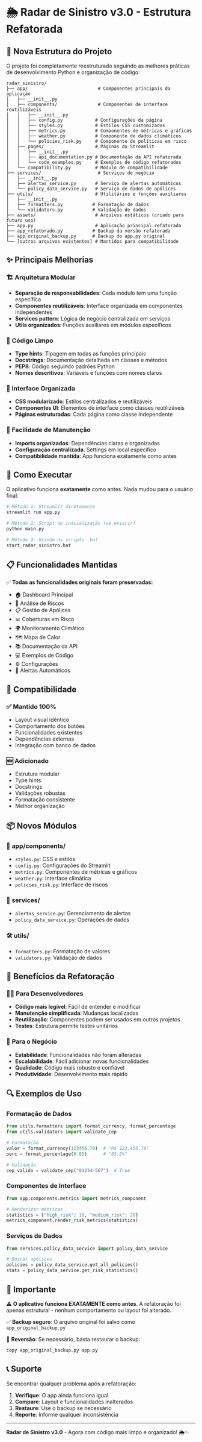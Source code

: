 # 🌦️ Radar de Sinistro v3.0 - Estrutura Refatorada

## 📁 Nova Estrutura do Projeto

O projeto foi completamente reestruturado seguindo as melhores práticas de desenvolvimento Python e organização de código:

```
radar_sinistro/
├── app/                          # Componentes principais da aplicação
│   ├── __init__.py
│   ├── components/               # Componentes de interface reutilizáveis
│   │   ├── __init__.py
│   │   ├── config.py            # Configurações da página
│   │   ├── styles.py            # Estilos CSS customizados
│   │   ├── metrics.py           # Componentes de métricas e gráficos
│   │   ├── weather.py           # Componente de dados climáticos
│   │   └── policies_risk.py     # Componente de políticas em risco
│   ├── pages/                   # Páginas do Streamlit
│   │   ├── __init__.py
│   │   ├── api_documentation.py # Documentação da API refatorada
│   │   └── code_examples.py     # Exemplos de código refatorados
│   └── compatibility.py         # Módulo de compatibilidade
├── services/                     # Serviços de negócio
│   ├── __init__.py
│   ├── alertas_service.py       # Serviço de alertas automáticos
│   └── policy_data_service.py   # Serviço de dados de apólices
├── utils/                       # Utilitários e funções auxiliares
│   ├── __init__.py
│   ├── formatters.py           # Formatação de dados
│   └── validators.py           # Validação de dados
├── assets/                      # Arquivos estáticos (criado para futuro uso)
├── app.py                       # Aplicação principal refatorada
├── app_refatorado.py           # Backup da versão refatorada
├── app_original_backup.py      # Backup do app.py original
└── [outros arquivos existentes] # Mantidos para compatibilidade
```

## ✨ Principais Melhorias

### 🏗️ **Arquitetura Modular**
- **Separação de responsabilidades**: Cada módulo tem uma função específica
- **Componentes reutilizáveis**: Interface organizada em componentes independentes
- **Services pattern**: Lógica de negócio centralizada em serviços
- **Utils organizados**: Funções auxiliares em módulos específicos

### 📝 **Código Limpo**
- **Type hints**: Tipagem em todas as funções principais
- **Docstrings**: Documentação detalhada em classes e métodos
- **PEP8**: Código seguindo padrões Python
- **Nomes descritivos**: Variáveis e funções com nomes claros

### 🎨 **Interface Organizada**
- **CSS modularizado**: Estilos centralizados e reutilizáveis
- **Componentes UI**: Elementos de interface como classes reutilizáveis
- **Páginas estruturadas**: Cada página como classe independente

### 🔧 **Facilidade de Manutenção**
- **Imports organizados**: Dependências claras e organizadas
- **Configuração centralizada**: Settings em local específico
- **Compatibilidade mantida**: App funciona exatamente como antes

## 🚀 Como Executar

O aplicativo funciona **exatamente** como antes. Nada mudou para o usuário final:

```bash
# Método 1: Streamlit diretamente
streamlit run app.py

# Método 2: Script de inicialização (se existir)
python main.py

# Método 3: Usando os scripts .bat
start_radar_sinistro.bat
```

## 📋 Funcionalidades Mantidas

✅ **Todas as funcionalidades originais foram preservadas:**

- 🏠 Dashboard Principal
- 🎯 Análise de Riscos
- 📋 Gestão de Apólices  
- 📊 Coberturas em Risco
- 🌍 Monitoramento Climático
- 🗺️ Mapa de Calor
- 📚 Documentação da API
- 💻 Exemplos de Código
- ⚙️ Configurações
- 🚨 Alertas Automáticos

## 🔄 Compatibilidade

### ✅ **Mantido 100%**
- Layout visual idêntico
- Comportamento dos botões
- Funcionalidades existentes
- Dependências externas
- Integração com banco de dados

### 🆕 **Adicionado**
- Estrutura modular
- Type hints
- Docstrings
- Validações robustas
- Formatação consistente
- Melhor organização

## 📦 Novos Módulos

### 🎨 **app/components/**
- `styles.py`: CSS e estilos
- `config.py`: Configurações do Streamlit
- `metrics.py`: Componentes de métricas e gráficos
- `weather.py`: Interface climática
- `policies_risk.py`: Interface de riscos

### 🔧 **services/**
- `alertas_service.py`: Gerenciamento de alertas
- `policy_data_service.py`: Operações de dados

### 🛠️ **utils/**
- `formatters.py`: Formatação de valores
- `validators.py`: Validação de dados

## 🎯 Benefícios da Refatoração

### 👩‍💻 **Para Desenvolvedores**
- **Código mais legível**: Fácil de entender e modificar
- **Manutenção simplificada**: Mudanças localizadas
- **Reutilização**: Componentes podem ser usados em outros projetos
- **Testes**: Estrutura permite testes unitários

### 🏢 **Para o Negócio**
- **Estabilidade**: Funcionalidades não foram alteradas
- **Escalabilidade**: Fácil adicionar novas funcionalidades
- **Qualidade**: Código mais robusto e confiável
- **Produtividade**: Desenvolvimento mais rápido

## 🔍 Exemplos de Uso

### **Formatação de Dados**
```python
from utils.formatters import format_currency, format_percentage
from utils.validators import validate_cep

# Formatação
valor = format_currency(123456.78)  # "R$ 123.456,78"
perc = format_percentage(0.85)      # "85.0%"

# Validação
cep_valido = validate_cep("01234-567")  # True
```

### **Componentes de Interface**
```python
from app.components.metrics import metrics_component

# Renderizar métricas
statistics = {"high_risk": 10, "medium_risk": 20}
metrics_component.render_risk_metrics(statistics)
```

### **Serviços de Dados**
```python
from services.policy_data_service import policy_data_service

# Buscar apólices
policies = policy_data_service.get_all_policies()
stats = policy_data_service.get_risk_statistics()
```

## 🚨 Importante

⚠️ **O aplicativo funciona EXATAMENTE como antes**. A refatoração foi apenas estrutural - nenhum comportamento ou layout foi alterado.

✅ **Backup seguro**: O arquivo original foi salvo como `app_original_backup.py`

🔄 **Reversão**: Se necessário, basta restaurar o backup:
```bash
copy app_original_backup.py app.py
```

## 📞 Suporte

Se encontrar qualquer problema após a refatoração:

1. **Verifique**: O app ainda funciona igual
2. **Compare**: Layout e funcionalidades inalterados  
3. **Restaure**: Use o backup se necessário
4. **Reporte**: Informe qualquer inconsistência

---

**Radar de Sinistro v3.0** - Agora com código mais limpo e organizado! 🌦️✨